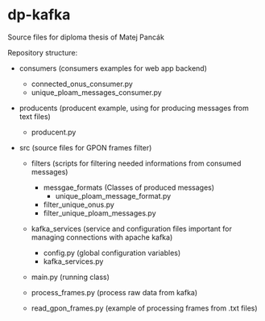 # dp-kafka

Source files for diploma thesis of Matej Pancák

Repository structure:
- consumers
  (consumers examples for web app backend)
  - connected_onus_consumer.py
  - unique_ploam_messages_consumer.py
  
- producents
  (producent example, using for producing messages from text files)
  - producent.py
  
- src 
  (source files for GPON frames filter)
  - filters
    (scripts for filtering needed informations from consumed messages)
    - messgae_formats 
      (Classes of produced messages)
      - unique_ploam_message_format.py
    - filter_unique_onus.py
    - filter_unique_ploam_messages.py
    
  - kafka_services
    (service and configuration files important for managing connections with apache kafka)
    - config.py (global configuration variables)
    - kafka_services.py
    
  - main.py (running class)
  - process_frames.py (process raw data from kafka)
    
  - read_gpon_frames.py (example of processing frames from .txt files)